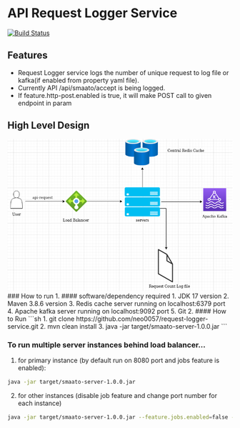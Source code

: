 # API Request Logger Service
[![Build Status](https://travis-ci.org/joemccann/dillinger.svg?branch=master)](https://github.com/neo0057/request-logger-service)

## Features

- Request Logger service logs the number of unique request to log file or kafka(if enabled from property yaml file).
- Currently API /api/smaato/accept is being logged.
- If feature.http-post.enabled is true, it will make POST call to given endpoint in param

## High Level Design

<img src=high-level-design.png/>
### How to run
1. #### software/dependency required
        1. JDK 17 version
        2. Maven 3.8.6 version
        3. Redis cache server running on localhost:6379 port
        4. Apache kafka server running on localhost:9092 port
        5. Git
2. #### How to Run
    ```sh
    1. git clone https://github.com/neo0057/request-logger-service.git
    2. mvn clean install
    3. java -jar target/smaato-server-1.0.0.jar
    ```

### To run multiple server instances behind load balancer...
1. for primary instance (by default run on 8080 port and jobs feature is enabled): 
```sh
java -jar target/smaato-server-1.0.0.jar
```
2. for other instances (disable job feature and change port number for each instance)
```sh
java -jar target/smaato-server-1.0.0.jar --feature.jobs.enabled=false --server.port=<port_number>
```